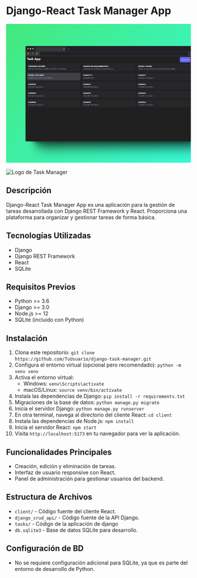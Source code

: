 # Django-React Task Manager App

<img src="portada-GitHub.png" alt="Portada del GitHub"></img>

![Logo de Task Manager](https://skillicons.dev/icons?i=django,react,sqlite,tailwind)

## Descripción

Django-React Task Manager App es una aplicación para la gestión de tareas desarrollada con Django REST Framework y React. Proporciona una plataforma para organizar y gestionar tareas de forma básica.

## Tecnologías Utilizadas

- Django
- Django REST Framework
- React
- SQLite

## Requisitos Previos

- Python >= 3.6
- Django >= 3.0
- Node.js >= 12
- SQLite (incluido con Python)

## Instalación

1. Clona este repositorio: `git clone https://github.com/TuUsuario/django-task-manager.git`
2. Configura el entorno virtual (opcional pero recomendado): `python -m venv venv`
3. Activa el entorno virtual:
   - Windows: `venv\Scripts\activate`
   - macOS/Linux: `source venv/bin/activate`
4. Instala las dependencias de Django: `pip install -r requirements.txt`
5. Migraciones de la base de datos: `python manage.py migrate`
6. Inicia el servidor Django: `python manage.py runserver`
7. En otra terminal, navega al directorio del cliente React: `cd client`
8. Instala las dependencias de Node.js: `npm install`
9. Inicia el servidor React: `npm start`
10. Visita `http://localhost:5173` en tu navegador para ver la aplicación.

## Funcionalidades Principales

- Creación, edición y eliminación de tareas.
- Interfaz de usuario responsive con React.
- Panel de administración para gestionar usuarios del backend.

## Estructura de Archivos

- `client/` - Código fuente del cliente React.
- `django_crud_api/` - Código fuente de la API Django.
- `tasks/` - Código de la aplicación de django
- `db.sqlite3` - Base de datos SQLite para desarrollo.

## Configuración de BD

- No se requiere configuración adicional para SQLite, ya que es parte del entorno de desarrollo de Python.
